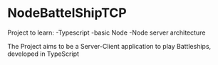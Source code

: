 # NodeBattelShipTCP
Project to learn: 
-Typescript
-basic Node
-Node server architecture

The Project aims to be a Server-Client application to play Battleships, developed in TypeScript
